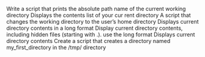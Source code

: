 Write a script that prints the absolute path name of the current working directory
Displays the contents list of your cur	rent directory
A script that changes the working directory to the user’s home directory
Displays current directory contents in a long format
Display current directory contents, including hidden files (starting with .). use the long format
Displays current directory contents
Create a script that creates a directory named my_first_directory in the /tmp/ directory

